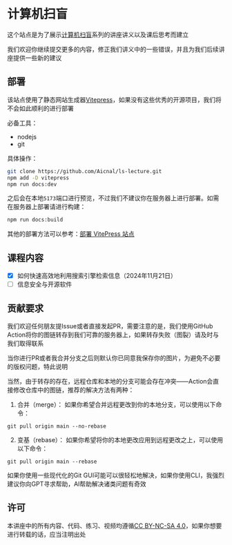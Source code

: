 # 计算机扫盲

这个站点是为了展示[计算机扫盲](https://ls.oneleaf.me)系列的讲座讲义以及课后思考而建立

我们欢迎你继续提交更多的内容，修正我们讲义中的一些错误，并且为我们后续讲座提供一些新的建议

## 部署

该站点使用了静态网站生成器[Vitepress](https://vitepress.dev/)，如果没有这些优秀的开源项目，我们将不会如此顺利的进行部署

必备工具：
- nodejs
- git

具体操作：
```bash
git clone https://github.com/Aicnal/ls-lecture.git
npm add -D vitepress
npm run docs:dev
```

之后会在本地`5173`端口进行预览，不过我们不建议你在服务器上进行部署。如需在服务器上部署请进行构建：

```bash
npm run docs:build
```

其他的部署方法可以参考：[部署 VitePress 站点](https://vitepress.dev/zh/guide/deploy#build-and-test-locally)

## 课程内容

- [x] 如何快速高效地利用搜索引擎检索信息（2024年11月21日）
- [ ] 信息安全与开源软件

## 贡献要求

我们欢迎任何朋友提Issue或者直接发起PR，需要注意的是，我们使用GitHub Action将你的图链转存到我们可靠的服务器上，如果转存失败（图裂）请及时与我们取得联系

当你进行PR或者我合并分支之后则默认你已同意我保存你的图片，为避免不必要的版权问题，特此说明

当然，由于转存的存在，远程仓库和本地的分支可能会存在冲突——Action会直接修改仓库中的图链，推荐的解决方法有两种：

1. 合并（merge）： 如果你希望合并远程更改到你的本地分支，可以使用以下命令：

```
git pull origin main --no-rebase
```

2. 变基（rebase）： 如果你希望将你的本地更改应用到远程更改之上，可以使用以下命令：

```
git pull origin main --rebase
```

如果你使用一些现代化的Git GUI可能可以很轻松地解决，如果你使用CLI，我强烈建议你向GPT寻求帮助，AI帮助解决诸类问题有奇效

## 许可

本讲座中的所有内容、代码、练习、视频均遵循[CC BY-NC-SA 4.0](https://creativecommons.org/licenses/by-nc-sa/4.0/)，如果你想要进行转载的话，应当注明出处